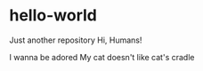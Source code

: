# hello-world
Just another repository
Hi, Humans!

I wanna be adored
My cat doesn't like cat's cradle
